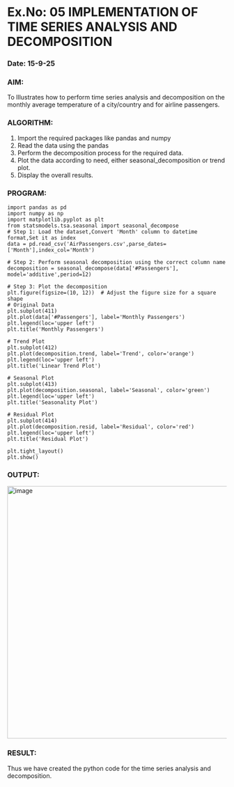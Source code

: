 # Ex.No: 05  IMPLEMENTATION OF TIME SERIES ANALYSIS AND DECOMPOSITION
### Date: 15-9-25


### AIM:
To Illustrates how to perform time series analysis and decomposition on the monthly average temperature of a city/country and for airline passengers.

### ALGORITHM:
1. Import the required packages like pandas and numpy
2. Read the data using the pandas
3. Perform the decomposition process for the required data.
4. Plot the data according to need, either seasonal_decomposition or trend plot.
5. Display the overall results.

### PROGRAM:
```
import pandas as pd
import numpy as np
import matplotlib.pyplot as plt
from statsmodels.tsa.seasonal import seasonal_decompose
# Step 1: Load the dataset,Convert 'Month' column to datetime format,Set it as index
data = pd.read_csv('AirPassengers.csv',parse_dates=['Month'],index_col='Month')

# Step 2: Perform seasonal decomposition using the correct column name
decomposition = seasonal_decompose(data['#Passengers'], model='additive',period=12)

# Step 3: Plot the decomposition
plt.figure(figsize=(10, 12))  # Adjust the figure size for a square shape
# Original Data
plt.subplot(411)
plt.plot(data['#Passengers'], label='Monthly Passengers')
plt.legend(loc='upper left')
plt.title('Monthly Passengers')

# Trend Plot
plt.subplot(412)
plt.plot(decomposition.trend, label='Trend', color='orange')
plt.legend(loc='upper left')
plt.title('Linear Trend Plot')

# Seasonal Plot
plt.subplot(413)
plt.plot(decomposition.seasonal, label='Seasonal', color='green')
plt.legend(loc='upper left')
plt.title('Seasonality Plot')

# Residual Plot
plt.subplot(414)
plt.plot(decomposition.resid, label='Residual', color='red')
plt.legend(loc='upper left')
plt.title('Residual Plot')

plt.tight_layout()
plt.show()
```

### OUTPUT:
<img width="847" height="580" alt="image" src="https://github.com/user-attachments/assets/dfe774e7-c36d-4184-a31a-546a390f58af" />

### RESULT:
Thus we have created the python code for the time series analysis and decomposition.
